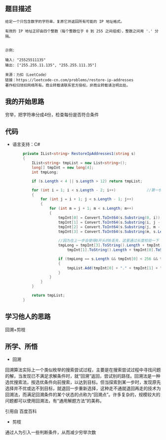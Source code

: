## 题目描述

```
给定一个只包含数字的字符串，复原它并返回所有可能的 IP 地址格式。

有效的 IP 地址正好由四个整数（每个整数位于 0 到 255 之间组成），整数之间用 '.' 分隔。

 
示例:

输入: "25525511135"
输出: ["255.255.11.135", "255.255.111.35"]

来源：力扣（LeetCode）
链接：https://leetcode-cn.com/problems/restore-ip-addresses
著作权归领扣网络所有。商业转载请联系官方授权，非商业转载请注明出处。

```

## 我的开始思路

穷举，把字符串分成4份，检查每份是否符合条件

## 代码

- 语言支持：C#

```C#
        private IList<string> RestoreIpAddresses1(string s)
        {
            IList<string> tmpList = new List<string>();
            long[] tmpInt = new long[4];
            int tmpLong;

            if (s.Length < 4 || s.Length > 12) return tmpList;          //长度小于4或大于12一定不符合条件

            for (int i = 1; i < s.Length - 2; i++)              //第一份一定是从0开始，所以从第二份开始循环
            {
                for (int j = i + 1; j < s.Length - 1; j++)
                {
                    for (int m = j + 1; m < s.Length; m++)
                    {
                        tmpInt[0] = Convert.ToInt64(s.Substring(0, i));
                        tmpInt[1] = Convert.ToInt64(s.Substring(i, j - i));
                        tmpInt[2] = Convert.ToInt64(s.Substring(j, m - j));
                        tmpInt[3] = Convert.ToInt64(s.Substring(m, s.Length - m));
                        
                        //因为在上一步会使得0开头的0丢失，这里通过长度检验一下
                        tmpLong = tmpInt[3].ToString().Length + tmpInt[2].ToString().Length +
                            tmpInt[1].ToString().Length + tmpInt[0].ToString().Length;              

                        if (tmpLong == s.Length && tmpInt[0] < 256 && tmpInt[1] < 256 && tmpInt[2] < 256 && tmpInt[3] < 256)
                        {
                            tmpList.Add(tmpInt[0] + "." + tmpInt[1] + "." + tmpInt[2] + "." + tmpInt[3]);
                        }
                    }
                }
            }

            return tmpList;
        }
```

## 学习他人的思路

回溯+剪枝

## 所学、所悟

- 回溯

回溯算法实际上一个类似枚举的搜索尝试过程，主要是在搜索尝试过程中寻找问题的解，当发现已不满足求解条件时，就“回溯”返回，尝试别的路径。回溯法是一种选优搜索法，按选优条件向前搜索，以达到目标。但当探索到某一步时，发现原先选择并不优或达不到目标，就退回一步重新选择，这种走不通就退回再走的技术为回溯法，而满足回溯条件的某个状态的点称为“回溯点”。许多复杂的，规模较大的问题都可以使用回溯法，有“通用解题方法”的美称。

引用自 百度百科

- 剪枝

通过人为引入一些判断条件，从而减少穷举次数

